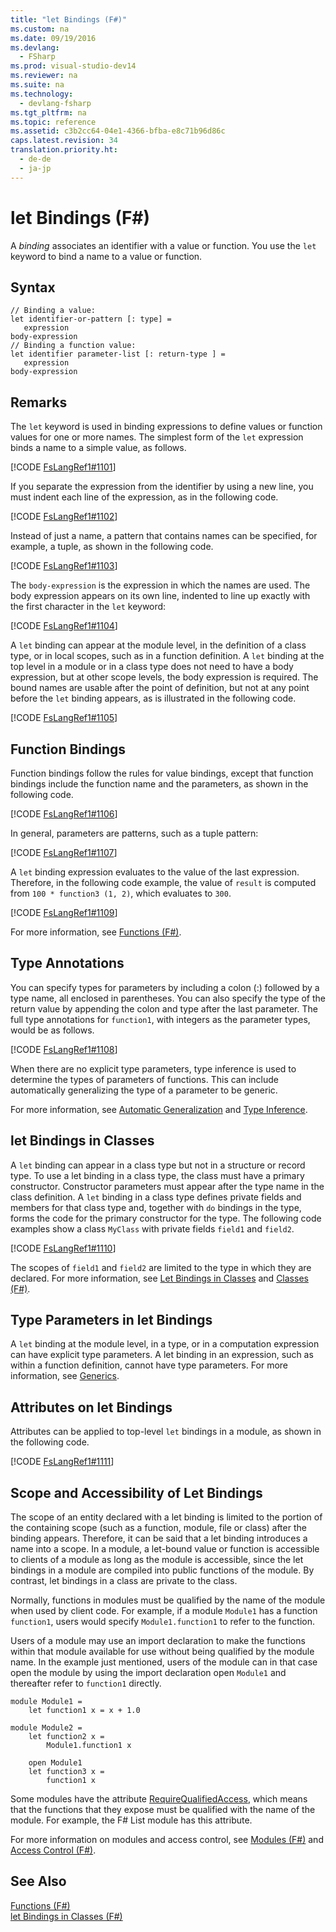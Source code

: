 ```yaml
---
title: "let Bindings (F#)"
ms.custom: na
ms.date: 09/19/2016
ms.devlang: 
  - FSharp
ms.prod: visual-studio-dev14
ms.reviewer: na
ms.suite: na
ms.technology: 
  - devlang-fsharp
ms.tgt_pltfrm: na
ms.topic: reference
ms.assetid: c3b2cc64-04e1-4366-bfba-e8c71b96d86c
caps.latest.revision: 34
translation.priority.ht: 
  - de-de
  - ja-jp
---
```

# let Bindings (F#)
A *binding* associates an identifier with a value or function. You use the `let` keyword to bind a name to a value or function.  
  
## Syntax  
  
```  
// Binding a value:  
let identifier-or-pattern [: type] =  
   expression  
body-expression  
// Binding a function value:  
let identifier parameter-list [: return-type ] =  
   expression  
body-expression  
```  
  
## Remarks  
 The `let` keyword is used in binding expressions to define values or function values for one or more names. The simplest form of the `let` expression binds a name to a simple value, as follows.  
  
 [!CODE [FsLangRef1#1101](../CodeSnippet/VS_Snippets_Fsharp/fslangref1#1101)]  
  
 If you separate the expression from the identifier by using a new line, you must indent each line of the expression, as in the following code.  
  
 [!CODE [FsLangRef1#1102](../CodeSnippet/VS_Snippets_Fsharp/fslangref1#1102)]  
  
 Instead of just a name, a pattern that contains names can be specified, for example, a tuple, as shown in the following code.  
  
 [!CODE [FsLangRef1#1103](../CodeSnippet/VS_Snippets_Fsharp/fslangref1#1103)]  
  
 The `body-expression` is the expression in which the names are used. The body expression appears on its own line, indented to line up exactly with the first character in the `let` keyword:  
  
 [!CODE [FsLangRef1#1104](../CodeSnippet/VS_Snippets_Fsharp/fslangref1#1104)]  
  
 A `let` binding can appear at the module level, in the definition of a class type, or in local scopes, such as in a function definition. A `let` binding at the top level in a module or in a class type does not need to have a body expression, but at other scope levels, the body expression is required. The bound names are usable after the point of definition, but not at any point before the `let` binding appears, as is illustrated in the following code.  
  
 [!CODE [FsLangRef1#1105](../CodeSnippet/VS_Snippets_Fsharp/fslangref1#1105)]  
  
## Function Bindings  
 Function bindings follow the rules for value bindings, except that function bindings include the function name and the parameters, as shown in the following code.  
  
 [!CODE [FsLangRef1#1106](../CodeSnippet/VS_Snippets_Fsharp/fslangref1#1106)]  
  
 In general, parameters are patterns, such as a tuple pattern:  
  
 [!CODE [FsLangRef1#1107](../CodeSnippet/VS_Snippets_Fsharp/fslangref1#1107)]  
  
 A `let` binding expression evaluates to the value of the last expression. Therefore, in the following code example, the value of `result` is computed from `100 * function3 (1, 2)`, which evaluates to `300`.  
  
 [!CODE [FsLangRef1#1109](../CodeSnippet/VS_Snippets_Fsharp/fslangref1#1109)]  
  
 For more information, see [Functions (F#)](../vs140/Functions--F#-.md).  
  
## Type Annotations  
 You can specify types for parameters by including a colon (:) followed by a type name, all enclosed in parentheses. You can also specify the type of the return value by appending the colon and type after the last parameter. The full type annotations for `function1`, with integers as the parameter types, would be as follows.  
  
 [!CODE [FsLangRef1#1108](../CodeSnippet/VS_Snippets_Fsharp/fslangref1#1108)]  
  
 When there are no explicit type parameters, type inference is used to determine the types of parameters of functions. This can include automatically generalizing the type of a parameter to be generic.  
  
 For more information, see [Automatic Generalization](../vs140/Automatic-Generalization--F#-.md) and [Type Inference](../vs140/Type-Inference--F#-.md).  
  
## let Bindings in Classes  
 A `let` binding can appear in a class type but not in a structure or record type. To use a let binding in a class type, the class must have a primary constructor. Constructor parameters must appear after the type name in the class definition. A `let` binding in a class type defines private fields and members for that class type and, together with `do` bindings in the type, forms the code for the primary constructor for the type. The following code examples show a class `MyClass` with private fields `field1` and `field2`.  
  
 [!CODE [FsLangRef1#1110](../CodeSnippet/VS_Snippets_Fsharp/fslangref1#1110)]  
  
 The scopes of `field1` and `field2` are limited to the type in which they are declared. For more information, see [Let Bindings in Classes](../vs140/let-Bindings-in-Classes--F#-.md) and [Classes (F#)](../vs140/Classes--F#-.md).  
  
## Type Parameters in let Bindings  
 A `let` binding at the module level, in a type, or in a computation expression can have explicit type parameters. A let binding in an expression, such as within a function definition, cannot have type parameters. For more information, see [Generics](../vs140/Generics--F#-.md).  
  
## Attributes on let Bindings  
 Attributes can be applied to top-level `let` bindings in a module, as shown in the following code.  
  
 [!CODE [FsLangRef1#1111](../CodeSnippet/VS_Snippets_Fsharp/fslangref1#1111)]  
  
## Scope and Accessibility of Let Bindings  
 The scope of an entity declared with a let binding is limited to the portion of the containing scope (such as a function, module, file or class) after the binding appears. Therefore, it can be said that a let binding introduces a name into a scope. In a module, a let-bound value or function is accessible to clients of a module as long as the module is accessible, since the let bindings in a module are compiled into public functions of the module. By contrast, let bindings in a class are private to the class.  
  
 Normally, functions in modules must be qualified by the name of the module when used by client code. For example, if a module `Module1` has a function `function1`, users would specify `Module1.function1` to refer to the function.  
  
 Users of a module may use an import declaration to make the functions within that module available for use without being qualified by the module name. In the example just mentioned, users of the module can in that case open the module by using the import declaration open `Module1` and thereafter refer to `function1` directly.  
  
```  
module Module1 =  
    let function1 x = x + 1.0  
  
module Module2 =  
    let function2 x =  
        Module1.function1 x  
  
    open Module1  
    let function3 x =  
        function1 x  
```  
  
 Some modules have the attribute [RequireQualifiedAccess](../vs140/Core.RequireQualifiedAccessAttribute-Class--F#-.md), which means that the functions that they expose must be qualified with the name of the module. For example, the F# List module has this attribute.  
  
 For more information on modules and access control, see [Modules (F#)](../vs140/Modules--F#-.md) and [Access Control (F#)](../vs140/Access-Control--F#-.md).  
  
## See Also  
 [Functions (F#)](../vs140/Functions--F#-.md)   
 [let Bindings in Classes (F#)](../vs140/let-Bindings-in-Classes--F#-.md)